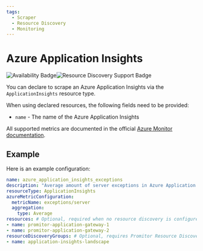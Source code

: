 ```yaml
---
tags:
  - Scraper
  - Resource Discovery
  - Monitoring
---
```


# Azure Application Insights

![Availability Badge](https://img.shields.io/badge/Available%20Starting-v2.6-green.svg)![Resource Discovery Support Badge](https://img.shields.io/badge/Support%20for%20Resource%20Discovery-Yes-green.svg)

You can declare to scrape an Azure Application Insights via the `ApplicationInsights` resource
type.

When using declared resources, the following fields need to be provided:

- `name` - The name of the Azure Application Insights

All supported metrics are documented in the official [Azure Monitor documentation](https://learn.microsoft.com/en-us/azure/azure-monitor/essentials/metrics-supported#microsoftinsightscomponents).

## Example

Here is an example configuration:

```yaml
name: azure_application_insights_exceptions
description: "Average amount of server exceptions in Azure Application Insights"
resourceType: ApplicationInsights
azureMetricConfiguration:
  metricName: exceptions/server
  aggregation:
    type: Average
resources: # Optional, required when no resource discovery is configured
- name: promitor-application-gateway-1
- name: promitor-application-gateway-2
resourceDiscoveryGroups: # Optional, requires Promitor Resource Discovery agent (https://docs.promitor.io/latest/how-it-works#using-resource-discovery)
- name: application-insights-landscape
```
